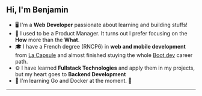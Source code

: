 ## Hi, I'm Benjamin
- 🖥️ I'm  a **Web Developer** passionate about learning and building stuffs!
- 🎯 I used to be a Product Manager. It turns out I prefer focusing on the **How** more than the **What**.
- 🎓 I have a French degree (RNCP6) in **web and mobile development** from [La Capsule](https://www.lacapsule.academy/) and almost finished stuying the whole [Boot.dev](https://boot.dev) career path.
- ⚙️ I have learned **Fullstack Technologies**  and apply them in my projects, but my heart goes to **Backend Development**
- 🦫 I'm learning Go and Docker at the moment. 🐋

---


